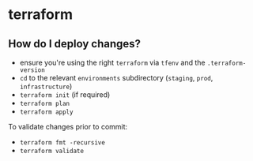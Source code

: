 # terraform

## How do I deploy changes?

- ensure you're using the right `terraform` via `tfenv` and the `.terraform-version`
- `cd` to the relevant `environments` subdirectory (`staging`, `prod`, `infrastructure`)
- `terraform init` (if required)
- `terraform plan`
- `terraform apply`

To validate changes prior to commit:

- `terraform fmt -recursive`
- `terraform validate`
